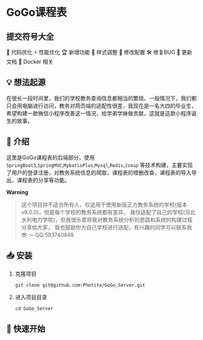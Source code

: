 # GoGo课程表

## 提交符号大全

🚀 代码优化 ⚡️ 性能优化 🏆 新增功能 🎨 样式调整 🔧 修改配置 🛠️ 修复BUG 📝 更新文档 🐳 Docker 相关

## 💡 想法起源

在很长一段时间里，我们的学校教务查询信息都相当的繁琐。一般情况下，我们都只会用电脑进行访问，教务对网页端的适配性很差，我现在是一名大四的毕业生，希望构建一款微信小程序改善这一情况，给学弟学妹做贡献，这就是这款小程序诞生的故事。

## 📜 介绍

这里是GoGo课程表的后端部分，使用 `SpringBoot3`,`SpringMVC`,`MybatisPlus`,`Mysql`,`Redis`,`Jsoup`
等技术构建，主要实现了用户的登录注册，对教务系统信息的爬取，课程表的增删改查，课程表的导入导出，课程表的分享等功能。

**Warning**
> 这个项目并不适合所有人，仅适用于使用新版正方教务系统的学校(版本v8.0.0)，但是每个学校的教务系统都有差异，
> 我仅适配了自己的学校(河北水利电力学院)，但我很乐意将我对教务系统分析的思路和系统的构建过程分享给大家，
> 我也鼓励你为自己学校进行适配，有兴趣的同学可以联系我 😎 ～ QQ:593740849

## 📥 安装

1. 克隆项目
   ```shell
   git clone git@github.com:Photite/GoGo_Server.git
    ```
2. 进入项目目录
   ```shell
   cd GoGo_Server
    ```

## 🚀 快速开始




